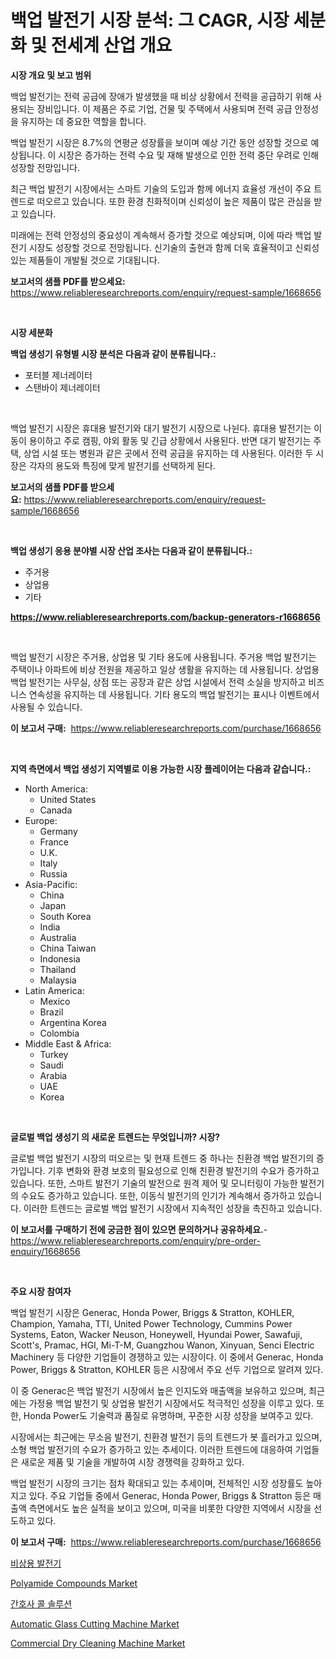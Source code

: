 <p><h1>백업 발전기 시장 분석: 그 CAGR, 시장 세분화 및 전세계 산업 개요</h1></p><p><strong>시장 개요 및 보고 범위</strong></p>
<p><p>백업 발전기는 전력 공급에 장애가 발생했을 때 비상 상황에서 전력을 공급하기 위해 사용되는 장비입니다. 이 제품은 주로 기업, 건물 및 주택에서 사용되며 전력 공급 안정성을 유지하는 데 중요한 역할을 합니다.</p><p>백업 발전기 시장은 8.7%의 연평균 성장률을 보이며 예상 기간 동안 성장할 것으로 예상됩니다. 이 시장은 증가하는 전력 수요 및 재해 발생으로 인한 전력 중단 우려로 인해 성장할 전망입니다.</p><p>최근 백업 발전기 시장에서는 스마트 기술의 도입과 함께 에너지 효율성 개선이 주요 트렌드로 떠오르고 있습니다. 또한 환경 친화적이며 신뢰성이 높은 제품이 많은 관심을 받고 있습니다.</p><p>미래에는 전력 안정성의 중요성이 계속해서 증가할 것으로 예상되며, 이에 따라 백업 발전기 시장도 성장할 것으로 전망됩니다. 신기술의 출현과 함께 더욱 효율적이고 신뢰성 있는 제품들이 개발될 것으로 기대됩니다.</p></p>
<p><strong>보고서의 샘플 PDF를 받으세요:</strong> <a href="https://www.reliableresearchreports.com/enquiry/request-sample/1668656">https://www.reliableresearchreports.com/enquiry/request-sample/1668656</a></p>
<p>&nbsp;</p>
<p><strong>시장 세분화</strong></p>
<p><strong>백업 생성기 유형별 시장 분석은 다음과 같이 분류됩니다.:</strong></p>
<p><ul><li>포터블 제너레이터</li><li>스탠바이 제너레이터</li></ul></p>
<p>&nbsp;</p>
<p><p>백업 발전기 시장은 휴대용 발전기와 대기 발전기 시장으로 나뉜다. 휴대용 발전기는 이동이 용이하고 주로 캠핑, 야외 활동 및 긴급 상황에서 사용된다. 반면 대기 발전기는 주택, 상업 시설 또는 병원과 같은 곳에서 전력 공급을 유지하는 데 사용된다. 이러한 두 시장은 각자의 용도와 특징에 맞게 발전기를 선택하게 된다.</p></p>
<p><strong>보고서의 샘플 PDF를 받으세요:</strong>&nbsp;<a href="https://www.reliableresearchreports.com/enquiry/request-sample/1668656">https://www.reliableresearchreports.com/enquiry/request-sample/1668656</a></p>
<p>&nbsp;</p>
<p><strong> 백업 생성기 응용 분야별 시장 산업 조사는 다음과 같이 분류됩니다.:</strong></p>
<p><ul><li>주거용</li><li>상업용</li><li>기타</li></ul></p>
<p><strong><a href="https://www.reliableresearchreports.com/backup-generators-r1668656">https://www.reliableresearchreports.com/backup-generators-r1668656</a></strong></p>
<p>&nbsp;</p>
<p><p>백업 발전기 시장은 주거용, 상업용 및 기타 용도에 사용됩니다. 주거용 백업 발전기는 주택이나 아파트에 비상 전원을 제공하고 일상 생활을 유지하는 데 사용됩니다. 상업용 백업 발전기는 사무실, 상점 또는 공장과 같은 상업 시설에서 전력 소실을 방지하고 비즈니스 연속성을 유지하는 데 사용됩니다. 기타 용도의 백업 발전기는 표시나 이벤트에서 사용될 수 있습니다.</p></p>
<p><strong>이 보고서 구매:</strong>&nbsp; <a href="https://www.reliableresearchreports.com/purchase/1668656">https://www.reliableresearchreports.com/purchase/1668656</a></p>
<p>&nbsp;</p>
<p><strong>지역 측면에서 백업 생성기 지역별로 이용 가능한 시장 플레이어는 다음과 같습니다.:</strong></p>
<p><ul>
    <li>
        North America:
        <ul>
            <li>United States</li>
            <li>Canada</li>
        </ul>
    </li>
    <li>
        Europe:
        <ul>
            <li>Germany</li>
            <li>France</li>
            <li>U.K.</li>
            <li>Italy</li>
            <li>Russia</li>
        </ul>
    </li>
    <li>
        Asia-Pacific:
        <ul>
            <li>China</li>
            <li>Japan</li>
            <li>South Korea</li>
            <li>India</li>
            <li>Australia</li>
            <li>China Taiwan</li>
            <li>Indonesia</li>
            <li>Thailand</li>
            <li>Malaysia</li>
        </ul>
    </li>
    <li>
        Latin America:
        <ul>
            <li>Mexico</li>
            <li>Brazil</li>
            <li>Argentina Korea</li>
            <li>Colombia</li>
        </ul>
    </li>
    <li>
        Middle East & Africa:
        <ul>
            <li>Turkey</li>
            <li>Saudi</li>
            <li>Arabia</li>
            <li>UAE</li>
            <li>Korea</li>
        </ul>
    </li>
    </ul></p>
<p>&nbsp;</p>
<p><strong>글로벌 백업 생성기 의 새로운 트렌드는 무엇입니까? 시장?</strong></p>
<p><p>글로벌 백업 발전기 시장의 떠오르는 및 현재 트렌드 중 하나는 친환경 백업 발전기의 증가입니다. 기후 변화와 환경 보호의 필요성으로 인해 친환경 발전기의 수요가 증가하고 있습니다. 또한, 스마트 발전기 기술의 발전으로 원격 제어 및 모니터링이 가능한 발전기의 수요도 증가하고 있습니다. 또한, 이동식 발전기의 인기가 계속해서 증가하고 있습니다. 이러한 트렌드는 글로벌 백업 발전기 시장에서 지속적인 성장을 촉진하고 있습니다.</p></p>
<p><strong>이 보고서를 구매하기 전에 궁금한 점이 있으면 문의하거나 공유하세요.</strong>- <a href="https://www.reliableresearchreports.com/enquiry/pre-order-enquiry/1668656">https://www.reliableresearchreports.com/enquiry/pre-order-enquiry/1668656</a></p>
<p>&nbsp;</p>
<p><strong>주요 시장 참여자</strong></p>
<p><p>백업 발전기 시장은 Generac, Honda Power, Briggs & Stratton, KOHLER, Champion, Yamaha, TTI, United Power Technology, Cummins Power Systems, Eaton, Wacker Neuson, Honeywell, Hyundai Power, Sawafuji, Scott's, Pramac, HGI, Mi-T-M, Guangzhou Wanon, Xinyuan, Senci Electric Machinery 등 다양한 기업들이 경쟁하고 있는 시장이다. 이 중에서 Generac, Honda Power, Briggs & Stratton, KOHLER 등은 시장에서 주요 선두 기업으로 알려져 있다.</p><p>이 중 Generac은 백업 발전기 시장에서 높은 인지도와 매출액을 보유하고 있으며, 최근에는 가정용 백업 발전기 및 상업용 발전기 시장에서도 적극적인 성장을 이루고 있다. 또한, Honda Power도 기술력과 품질로 유명하며, 꾸준한 시장 성장을 보여주고 있다.</p><p>시장에서는 최근에는 무소음 발전기, 친환경 발전기 등의 트렌드가 봇 흘러가고 있으며, 소형 백업 발전기의 수요가 증가하고 있는 추세이다. 이러한 트렌드에 대응하여 기업들은 새로운 제품 및 기술을 개발하여 시장 경쟁력을 강화하고 있다.</p><p>백업 발전기 시장의 크기는 점차 확대되고 있는 추세이며, 전체적인 시장 성장률도 높아지고 있다. 주요 기업들 중에서 Generac, Honda Power, Briggs & Stratton 등은 매출액 측면에서도 높은 실적을 보이고 있으며, 미국을 비롯한 다양한 지역에서 시장을 선도하고 있다.</p></p>
<p><strong>이 보고서 구매:</strong>&nbsp;&nbsp;<a href="https://www.reliableresearchreports.com/purchase/1668656">https://www.reliableresearchreports.com/purchase/1668656</a></p>
<p><p><a href="https://github.com/lzrvbyqzftro57/Market-Research-Report-List-1/blob/main/911022025802.md">비상용 발전기</a></p><p><a href="https://issuu.com/reportprime-2/docs/polyamide-compounds-market-size-2030.pptx">Polyamide Compounds Market</a></p><p><a href="https://github.com/vs019sa3m8x/Market-Research-Report-List-1/blob/main/445732425803.md">간호사 콜 솔루션</a></p><p><a href="https://github.com/gulaimolin/Market-Research-Report-List-4/blob/main/automatic-glass-cutting-machine-market.md">Automatic Glass Cutting Machine Market</a></p><p><a href="https://github.com/mauripalmi/Market-Research-Report-List-2/blob/main/commercial-dry-cleaning-machine-market.md">Commercial Dry Cleaning Machine Market</a></p></p>